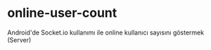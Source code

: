 # online-user-count

Android'de Socket.io kullanımı ile online kullanıcı sayısını göstermek (Server)
